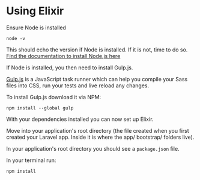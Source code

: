 # Using Elixir

Ensure Node is installed

```shell
node -v
```

This should echo the version if Node is installed. If it is not, time to do so. [Find the documentation to install Node.js here](https://nodejs.org/en/)

If Node is installed, you then need to install Gulp.js.

[Gulp.js](http://gulpjs.com/) is a JavaScript task runner which can help you compile your Sass files into CSS, run your tests and live reload any changes.

To install Gulp.js download it via NPM:

```shell
npm install --global gulp
```

With your dependencies installed you can now set up Elixir.

Move into your application's root directory (the file created when you first created your Laravel app. Inside it is where the app/ bootstrap/ folders live).

In your application's root directory you should see a ```package.json``` file.

In your terminal run:

```
npm install
```
